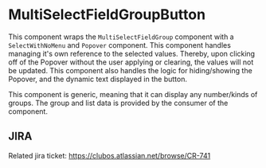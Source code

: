 # MultiSelectFieldGroupButton
This component wraps the `MultiSelectFieldGroup` component with a `SelectWithNoMenu` and `Popover` component. This
component handles managing it's own reference to the selected values. Thereby, upon clicking off of the Popover without
the user applying or clearing, the values will not be updated. This component also handles the logic for hiding/showing 
the Popover, and the dynamic text displayed in the button.

This component is generic, meaning that it can display any number/kinds of groups. The group and list data is provided 
by the consumer of the component.

## JIRA
Related jira ticket: https://clubos.atlassian.net/browse/CR-741

